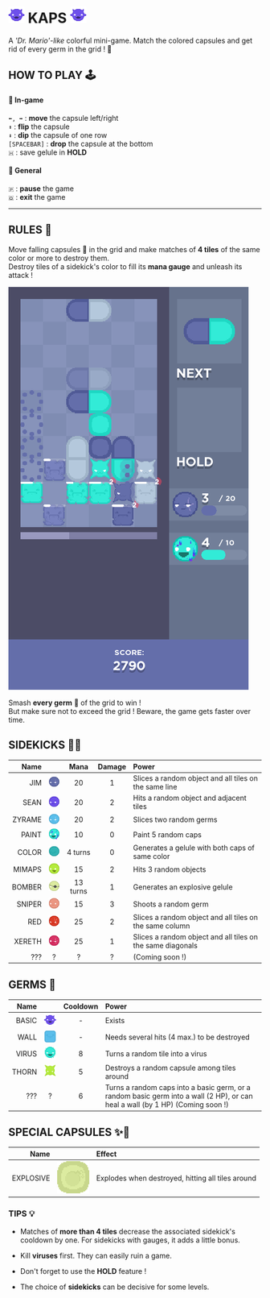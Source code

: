 # ![alt text](android/assets/img/icons/icon.png "hey") KAPS ![alt text](android/assets/img/icons/icon.png "you")

A *'Dr. Mario'-like* colorful mini-game. Match the colored capsules and 
get rid of every germ in the grid ! 🧪

## HOW TO PLAY 🕹

#### 💊 In-game
`⬅, ➡` : **move** the capsule left/right  
`⬆` : **flip** the capsule  
`⬇` : **dip** the capsule of one row  
`[SPACEBAR]` : **drop** the capsule at the bottom  
`🇭` : save gelule in **HOLD**

#### 💊 General 
`🇵` : **pause** the game  
`🇶` : **exit** the game

---

## RULES 📜
Move falling capsules 💊 in the grid and make matches of **4 tiles** of the same color or more 
to destroy them.  
Destroy tiles of a sidekick's color to fill its **mana gauge** and unleash its attack !

![alt text](android/assets/img/screens/gameplay1.png "Figure 1")

Smash **every germ** 🦠 of the grid to win !  
But make sure not to exceed the grid ! Beware, the game gets faster over time.


## SIDEKICKS 🤜‍🤛
| Name | | Mana | Damage | Power |  
|---:|:---:|:---:|:---:|:---|   
| JIM    | ![alt text](android/assets/img/sidekicks/Jim_0.png "Jim")       | 20       | 1 | Slices a random object and all tiles on the same line
| SEAN   | ![alt text](android/assets/img/sidekicks/Sean_0.png "Sean")     | 20       | 2 | Hits a random object and adjacent tiles  
| ZYRAME | ![alt text](android/assets/img/sidekicks/Zyrame_0.png "Zyrame") | 20       | 2 | Slices two random germs  
| PAINT  | ![alt text](android/assets/img/sidekicks/Paint_0.png "Paint")   | 10       | 0 | Paint 5 random caps
| COLOR  | ![alt text](android/assets/img/sidekicks/Color_0.png "Color")   | 4 turns  | 0 | Generates a gelule with both caps of same color
| MIMAPS | ![alt text](android/assets/img/sidekicks/Mimaps_0.png "Mimaps") | 15       | 2 | Hits 3 random objects  
| BOMBER | ![alt text](android/assets/img/sidekicks/Bomber_0.png "Bomber") | 13 turns | 1 | Generates an explosive gelule
| SNIPER | ![alt text](android/assets/img/sidekicks/Sniper_0.png "Sniper") | 15       | 3 | Shoots a random germ
| RED    | ![alt text](android/assets/img/sidekicks/Red_0.png "Red")       | 25       | 2 | Slices a random object and all tiles on the same column
| XERETH | ![alt text](android/assets/img/sidekicks/Xereth_0.png "Xereth") | 25       | 1 | Slices a random object and all tiles on the same diagonals  
| ???    | ? | ? | ? | (Coming soon !)

## GERMS 🦠
| Name | | Cooldown | Power |  
|---:|:---:|:---:|:---|   
| BASIC | ![alt text](android/assets/img/1/germs/basic/idle_0.png "Basic") | - | Exists
| WALL  | ![alt text](android/assets/img/2/germs/wall4/idle_0.png "Wall")  | - | Needs several hits (4 max.) to be destroyed
| VIRUS | ![alt text](android/assets/img/5/germs/virus/idle_0.png "Virus") | 8 | Turns a random tile into a virus
| THORN | ![alt text](android/assets/img/4/germs/thorn/idle_0.png "Thorn") | 5 | Destroys a random capsule among tiles around
| ???    | ? | 6 | Turns a random caps into a basic germ, or a random basic germ into a wall (2 HP), or can heal a wall (by 1 HP) (Coming soon !)


## SPECIAL CAPSULES ✨💊
| Name | | Effect |  
|---:|:---:|:---|   
| EXPLOSIVE | ![alt text](android/assets/img/7/caps/bomb_unlinked.png "Basic") | Explodes when destroyed, hitting all tiles around



### TIPS 💡

- Matches of **more than 4 tiles** decrease the associated sidekick's cooldown by one.
  For sidekicks with gauges, it adds a little bonus.
  
- Kill **viruses** first. They can easily ruin a game.

- Don't forget to use the **HOLD** feature !

- The choice of **sidekicks** can be decisive for some levels.